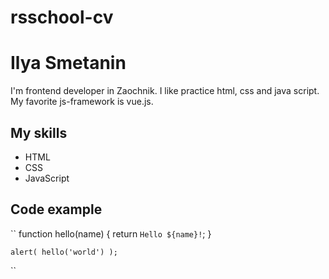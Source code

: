 # rsschool-cv
# Ilya Smetanin
I'm frontend developer in Zaochnik. I like practice html, css and java script. My favorite js-framework is vue.js.
## My skills
- HTML
- CSS
- JavaScript
## Code example
``
    function hello(name) {
        return `Hello ${name}!`;
    }

    alert( hello('world') );
``
